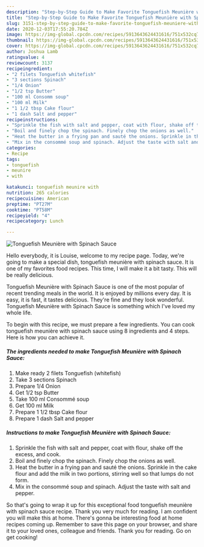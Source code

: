 ```yaml
---
description: "Step-by-Step Guide to Make Favorite Tonguefish Meunière with Spinach Sauce"
title: "Step-by-Step Guide to Make Favorite Tonguefish Meunière with Spinach Sauce"
slug: 3151-step-by-step-guide-to-make-favorite-tonguefish-meuniere-with-spinach-sauce
date: 2020-12-03T17:55:20.784Z
image: https://img-global.cpcdn.com/recipes/5913643624431616/751x532cq70/tonguefish-meuniere-with-spinach-sauce-recipe-main-photo.jpg
thumbnail: https://img-global.cpcdn.com/recipes/5913643624431616/751x532cq70/tonguefish-meuniere-with-spinach-sauce-recipe-main-photo.jpg
cover: https://img-global.cpcdn.com/recipes/5913643624431616/751x532cq70/tonguefish-meuniere-with-spinach-sauce-recipe-main-photo.jpg
author: Joshua Lamb
ratingvalue: 4
reviewcount: 3137
recipeingredient:
- "2 filets Tonguefish whitefish"
- "3 sections Spinach"
- "1/4 Onion"
- "1/2 tsp Butter"
- "100 ml Consomm soup"
- "100 ml Milk"
- "1 1/2 tbsp Cake flour"
- "1 dash Salt and pepper"
recipeinstructions:
- "Sprinkle the fish with salt and pepper, coat with flour, shake off the excess, and cook."
- "Boil and finely chop the spinach. Finely chop the onions as well."
- "Heat the butter in a frying pan and sauté the onions. Sprinkle in the cake flour and add the milk in two portions, stirring well so that lumps do not form."
- "Mix in the consommé soup and spinach. Adjust the taste with salt and pepper."
categories:
- Recipe
tags:
- tonguefish
- meunire
- with

katakunci: tonguefish meunire with 
nutrition: 265 calories
recipecuisine: American
preptime: "PT27M"
cooktime: "PT58M"
recipeyield: "4"
recipecategory: Lunch

---
```



![Tonguefish Meunière with Spinach Sauce](https://img-global.cpcdn.com/recipes/5913643624431616/751x532cq70/tonguefish-meuniere-with-spinach-sauce-recipe-main-photo.jpg)

Hello everybody, it is Louise, welcome to my recipe page. Today, we're going to make a special dish, tonguefish meunière with spinach sauce. It is one of my favorites food recipes. This time, I will make it a bit tasty. This will be really delicious.

Tonguefish Meunière with Spinach Sauce is one of the most popular of recent trending meals in the world. It is enjoyed by millions every day. It is easy, it is fast, it tastes delicious. They're fine and they look wonderful. Tonguefish Meunière with Spinach Sauce is something which I've loved my whole life.




To begin with this recipe, we must prepare a few ingredients. You can cook tonguefish meunière with spinach sauce using 8 ingredients and 4 steps. Here is how you can achieve it.

<!--inarticleads1-->

##### The ingredients needed to make Tonguefish Meunière with Spinach Sauce:

1. Make ready 2 filets Tonguefish (whitefish)
1. Take 3 sections Spinach
1. Prepare 1/4 Onion
1. Get 1/2 tsp Butter
1. Take 100 ml Consommé soup
1. Get 100 ml Milk
1. Prepare 1 1/2 tbsp Cake flour
1. Prepare 1 dash Salt and pepper




<!--inarticleads2-->

##### Instructions to make Tonguefish Meunière with Spinach Sauce:

1. Sprinkle the fish with salt and pepper, coat with flour, shake off the excess, and cook.
1. Boil and finely chop the spinach. Finely chop the onions as well.
1. Heat the butter in a frying pan and sauté the onions. Sprinkle in the cake flour and add the milk in two portions, stirring well so that lumps do not form.
1. Mix in the consommé soup and spinach. Adjust the taste with salt and pepper.




So that's going to wrap it up for this exceptional food tonguefish meunière with spinach sauce recipe. Thank you very much for reading. I am confident you will make this at home. There's gonna be interesting food at home recipes coming up. Remember to save this page on your browser, and share it to your loved ones, colleague and friends. Thank you for reading. Go on get cooking!

